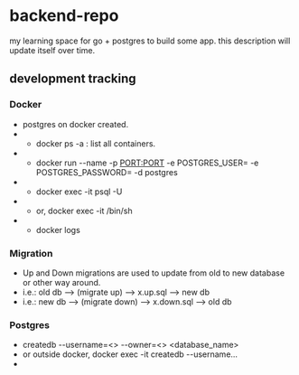 # backend-repo
my learning space for go + postgres to build some app. this description will update itself over time.

## development tracking

### Docker 
* postgres on docker created.
* * docker ps -a : list all containers.
* * docker run --name <container-name> -p <PORT:PORT> -e POSTGRES_USER=<user-name> -e POSTGRES_PASSWORD=<pass> -d postgres
* * docker exec -it <container-name> psql -U <user-name>
* * or, docker exec -it <c-name> /bin/sh
* * docker logs <container-name>

### Migration
* Up and Down migrations are used to update from old to new database or other way around.
* i.e.: old db --> (migrate up) --> x.up.sql --> new db
* i.e.: new db --> (migrate down) --> x.down.sql --> old db

### Postgres
* createdb --username=<> --owner=<> <database_name>
* or outside docker, docker exec -it <c-name> createdb --username...
* 